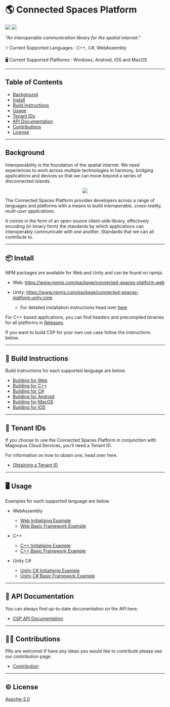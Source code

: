 # 🌎 Connected Spaces Platform

[![](https://img.shields.io/badge/readme%20style-standard-brightgreen.svg?style=flat-square)](https://github.com/RichardLitt/standard-readme)
[![](https://img.shields.io/badge/License-Apache2.0-blue)](https://github.com/magnopus-opensource/connected-spaces-platform/blob/develop/LICENSE)

_"An interoperable communication library for the spatial internet."_

⚡️ Current Supported Languages : C++, C#, WebAssembly

🖥️ Current Supported Platforms : Windows, Android, iOS and MacOS

---

## Table of Contents

- [Background](#background)
- [Install](#-install)
- [Build Instructions](#-build-instructions)
- [Usage](#%EF%B8%8F-usage)
- [Tenant IDs](#-tenant-ids)
- [API Documentation](#-api-documentation)
- [Contributions](#%EF%B8%8F-contributions)
- [License](#%EF%B8%8F-license)

---

## Background

Interoperability is the foundation of the spatial internet. We need experiences to work across multiple technologies in harmony, bridging applications and devices so that we can move beyond a series of disconnected islands.

<p align="center">
    <img src="https://github.com/magnopus-opensource/connected-spaces-platform/assets/99482500/65fa6a8f-f9a4-45d7-9bd4-731d505c7711">
</p>

The Connected Spaces Platform provides developers across a range of languages and platforms with a means to build _interoperable, cross-reality, multi-user applications_.

It comes in the form of an open-source client-side library, effectively encoding (in binary form) the standards by which applications can interoperably communicate with one another. Standards that we can all contribute to.

---

## 📦 Install

NPM packages are available for Web and Unity and can be found on npmjs.

- Web: https://www.npmjs.com/package/connected-spaces-platform.web

- Unity: https://www.npmjs.com/package/connected-spaces-platform.unity.core
  - For detailed installation instructions head over [here](https://github.com/magnopus-opensource/connected-spaces-platform/wiki/Using-CSP-For-Unity)

For C++ based applications, you can find headers and precompiled binaries for all platforms in [Releases](https://github.com/magnopus-opensource/connected-spaces-platform/releases).

If you want to build CSP for your own use case follow the instructions below.

---

## 🔨 Build Instructions

Build instructions for each supported language are below.

- [Building for Web](https://github.com/magnopus-opensource/connected-spaces-platform/wiki/Building-CSP-for-Web)
- [Building for C++](https://github.com/magnopus-opensource/connected-spaces-platform/wiki/Building-CSP-for-CPP)
- [Building for C#](https://github.com/magnopus-opensource/connected-spaces-platform/wiki/Building-CSP-for-CSharp)
- [Building for Android](https://github.com/magnopus-opensource/connected-spaces-platform/wiki/Building-CSP-for-Android)
- [Building for MacOS](https://github.com/magnopus-opensource/connected-spaces-platform/wiki/Building-CSP-for-MacOS)
- [Building for IOS](https://github.com/magnopus-opensource/connected-spaces-platform/wiki/Building-CSP-for-IOS)

---

## 🔑 Tenant IDs

If you choose to use the Connected Spaces Platform in conjunction with Magnopus Cloud Services, you'll need a Tenant ID.

For information on how to obtain one, head over here.

- [Obtaining a Tenant ID](https://www.magnopus.com/csp/for-developers#tenant-id)

---

## 🖥️ Usage

Examples for each supported language are below.

- WebAssembly
  - [Web Initialising Example](https://github.com/magnopus-opensource/connected-spaces-platform/tree/main/Examples/Initialising%20Foundation/Web)
  - [Web Basic Framework Example](https://github.com/magnopus-opensource/connected-spaces-platform/tree/main/Examples/Basic%20Framework/Web)
- C++

  - [C++ Initialising Example](https://github.com/magnopus-opensource/connected-spaces-platform/tree/main/Examples/Initialising%20Foundation/CPlusPlus/InitialisingFoundation)
  - [C++ Basic Framework Example](https://github.com/magnopus-opensource/connected-spaces-platform/tree/main/Examples/Basic%20Framework/CPlusPlus/BasicFramework)

- Unity C#
  - [Unity C# Initialising Example](https://github.com/magnopus-opensource/connected-spaces-platform/tree/main/Examples/Initialising%20Foundation/CSharp/Foundation-Unity-Example)
  - [Unity C# Basic Framework Example](https://github.com/magnopus-opensource/connected-spaces-platform/tree/main/Examples/Basic%20Framework/CSharp/Foundation-Unity-Example)

---

## 📖 API Documentation

You can always find up-to-date documentation on the API here.

- [CSP API Documentation](https://builds.magnoboard.com/connected-spaces-platform/index.html)

---

## 👷‍♂️ Contributions

PRs are welcome! If have any ideas you would like to contribute please see our contribution page.

- [Contribution](/CONTRIBUTING.md)

---

## ©️ License

[Apache-2.0](https://github.com/magnopus-opensource/connected-spaces-platform/blob/develop/LICENSE)
